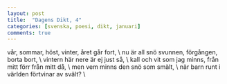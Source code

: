 ```yaml
---
layout: post
title:  "Dagens Dikt, 4"
categories: [svenska, poesi, dikt, januari]
comments: true
---
```


vår, sommar, höst, vinter, året går fort, \\
nu är all snö svunnen, förgången, borta bort, \\
vintern här nere är ej just så, \\
kall och vit som jag minns, från mitt förr från mitt då, \\
men vem minns den snö som smält, \\
när barn runt i världen förtvinar av svält? \\